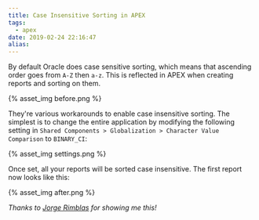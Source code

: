 ```yaml
---
title: Case Insensitive Sorting in APEX
tags:
  - apex
date: 2019-02-24 22:16:47
alias:
---
```



By default Oracle does case sensitive sorting, which means that ascending order goes from `A-Z` then `a-z`. This is reflected in APEX when creating reports and sorting on them.

{% asset_img before.png %}

They're various workarounds to enable case insensitive sorting. The simplest is to change the entire application by modifying the following setting in `Shared Components > Globalization > Character Value Comparison` to `BINARY_CI`:

{% asset_img settings.png %}

Once set, all your reports will be sorted case insensitive. The first report now looks like this:

{% asset_img after.png %}

_Thanks to [Jorge Rimblas](https://twitter.com/rimblas) for showing me this!_
